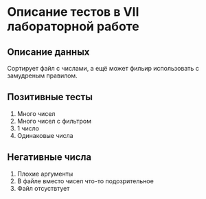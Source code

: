 # Описание тестов в VII лабораторной работе
## Описание данных

Сортирует файл с числами, а ещё может фильир использовать с замудреным правилом.

## Позитивные тесты

1. Много чисел
2. Много чисел с фильтром
3. 1 число
4. Одинаковые числа

## Негативные числа
1. Плохие аргументы
2. В файле вместо чисел что-то подозрительное
3. Файл отсуствтует
